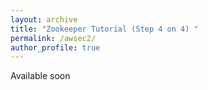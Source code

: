 ```yaml
---
layout: archive
title: "Zookeeper Tutorial (Step 4 on 4) "
permalink: /awsec2/
author_profile: true
---
```


Available soon